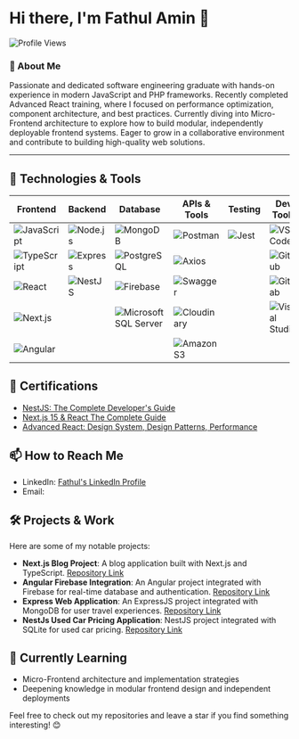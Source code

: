 # Hi there, I'm Fathul Amin 👋

![Profile Views](https://komarev.com/ghpvc/?username=famintech&style=flat-square)

### 🚀 About Me

Passionate and dedicated software engineering graduate with hands-on experience in modern JavaScript and PHP frameworks. Recently completed Advanced React training, where I focused on performance optimization, component architecture, and best practices. Currently diving into Micro-Frontend architecture to explore how to build modular, independently deployable frontend systems. Eager to grow in a collaborative environment and contribute to building high-quality web solutions.

---

## 🔧 Technologies & Tools

| Frontend | Backend | Database | APIs & Tools | Testing | Dev Tools |
|---------|---------|----------|--------------|---------|-----------|
| ![JavaScript](https://img.shields.io/badge/-JavaScript-F7DF1E?style=flat-square&logo=javascript&logoColor=black) | ![Node.js](https://img.shields.io/badge/-Node.js-339933?style=flat-square&logo=node.js&logoColor=white) | ![MongoDB](https://img.shields.io/badge/-MongoDB-47A248?style=flat-square&logo=mongodb&logoColor=white) | ![Postman](https://img.shields.io/badge/-Postman-FF6C37?style=flat-square&logo=postman&logoColor=white) | ![Jest](https://img.shields.io/badge/-Jest-C21325?style=flat-square&logo=jest&logoColor=white) | ![VS Code](https://img.shields.io/badge/-VS%20Code-007ACC?style=flat-square&logo=visual-studio-code&logoColor=white) |
| ![TypeScript](https://img.shields.io/badge/-TypeScript-007ACC?style=flat-square&logo=typescript&logoColor=black) | ![Express](https://img.shields.io/badge/-Express-000000?style=flat-square&logo=express&logoColor=white) | ![PostgreSQL](https://img.shields.io/badge/-PostgreSQL-336791?style=flat-square&logo=postgresql&logoColor=white) | ![Axios](https://img.shields.io/badge/-Axios-5A29E4?style=flat-square&logo=axios&logoColor=white) |  | ![GitHub](https://img.shields.io/badge/-GitHub-181717?style=flat-square&logo=github&logoColor=white) |
| ![React](https://img.shields.io/badge/-React-61DAFB?style=flat-square&logo=react&logoColor=black) | ![NestJS](https://img.shields.io/badge/-NestJS-E0234E?style=flat-square&logo=nestjs&logoColor=white) | ![Firebase](https://img.shields.io/badge/-Firebase-FFCA28?style=flat-square&logo=firebase&logoColor=black) | ![Swagger](https://img.shields.io/badge/-Swagger-85EA2D?style=flat-square&logo=swagger&logoColor=black) |  | ![GitLab](https://img.shields.io/badge/-GitLab-FCA121?style=flat-square&logo=gitlab&logoColor=white) |
| ![Next.js](https://img.shields.io/badge/-Next.js-000000?style=flat-square&logo=nextdotjs&logoColor=white) |  | ![Microsoft SQL Server](https://img.shields.io/badge/-Microsoft%20SQL%20Server-CC2927?style=flat-square&logo=microsoft-sql-server&logoColor=white) | ![Cloudinary](https://img.shields.io/badge/-Cloudinary-0078FF?style=flat-square&logo=cloudinary&logoColor=white) |  | ![Visual Studio](https://img.shields.io/badge/-Visual%20Studio-5C2D91?style=flat-square&logo=visual-studio&logoColor=white) |
| ![Angular](https://img.shields.io/badge/-Angular-DD0031?style=flat-square&logo=angular&logoColor=white) |  |  | ![Amazon S3](https://img.shields.io/badge/-Amazon%20S3-569A31?style=flat-square&logo=amazon-s3&logoColor=white) |  |  |


## 📜 Certifications

- [NestJS: The Complete Developer's Guide](https://www.udemy.com/certificate/UC-1dbc51cf-38bc-4752-a79f-0973d6c22415)
- [Next.js 15 & React The Complete Guide](https://www.udemy.com/certificate/UC-efd6ac07-5dd9-4229-bad5-19f16e45e514/)
- [Advanced React: Design System, Design Patterns, Performance](https://www.udemy.com/certificate/UC-d1d9c4e2-30e9-4b6a-a37e-7e79e4be7498/)


## 📫 How to Reach Me

- LinkedIn: [Fathul's LinkedIn Profile](https://www.linkedin.com/in/famintech/)
- Email: [](mailto:ainmutaqorrobin@gmail.com)



## 🛠️ Projects & Work

Here are some of my notable projects:

- **Next.js Blog Project**: A blog application built with Next.js and TypeScript. [Repository Link](https://github.com/ainmutaqorrobin/nextBlog)
- **Angular Firebase Integration**: An Angular project integrated with Firebase for real-time database and authentication. [Repository Link](https://github.com/ainmutaqorrobin/RecipeShop)
- **Express Web Application**: An ExpressJS project integrated with MongoDB for user travel experiences. [Repository Link](https://github.com/ainmutaqorrobin/expressProject)
- **NestJs Used Car Pricing Application**: NestJS project integrated with SQLite for used car pricing. [Repository Link](https://github.com/ainmutaqorrobin/used-car-pricing)


## 🌱 Currently Learning

- Micro-Frontend architecture and implementation strategies
- Deepening knowledge in modular frontend design and independent deployments

Feel free to check out my repositories and leave a star if you find something interesting! 😊
